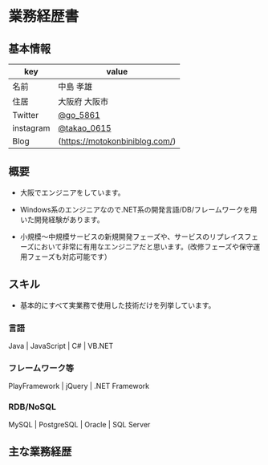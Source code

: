 # 業務経歴書

## 基本情報

|key|value|
|----|----|
|名前|中島 孝雄|
|住居|大阪府 大阪市|
|Twitter|[@go_5861](https://twitter.com/go_5861)|
|instagram|[@takao_0615](https://www.instagram.com/takao_0615/)|
|Blog|(https://motokonbiniblog.com/)|

## 概要

- 大阪でエンジニアをしています。

- Windows系のエンジニアなので.NET系の開発言語/DB/フレームワークを用いた開発経験があります。

- 小規模〜中規模サービスの新規開発フェーズや、サービスのリプレイスフェーズにおいて非常に有用なエンジニアだと思います。(改修フェーズや保守運用フェーズも対応可能です）

## スキル

- 基本的にすべて実業務で使用した技術だけを列挙しています。

### 言語

Java | JavaScript | C# | VB.NET

### フレームワーク等

PlayFramework | jQuery | .NET Framework

### RDB/NoSQL

MySQL | PostgreSQL | Oracle | SQL Server

## 主な業務経歴

